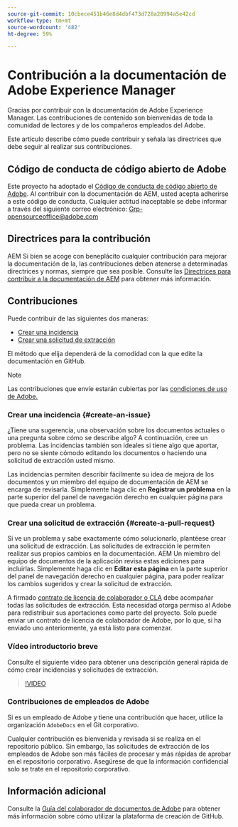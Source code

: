 ```yaml
---
source-git-commit: 10cbece451b46e8d4dbf473d728a20994a5e42cd
workflow-type: tm+mt
source-wordcount: '482'
ht-degree: 59%

---
```

# Contribución a la documentación de Adobe Experience Manager

Gracias por contribuir con la documentación de Adobe Experience Manager. Las contribuciones de contenido son bienvenidas de toda la comunidad de lectores y de los compañeros empleados del Adobe.

Este artículo describe cómo puede contribuir y señala las directrices que debe seguir al realizar sus contribuciones.

## Código de conducta de código abierto de Adobe

Este proyecto ha adoptado el [Código de conducta de código abierto de Adobe](code-of-conduct.md). Al contribuir con la documentación de AEM, usted acepta adherirse a este código de conducta. Cualquier actitud inaceptable se debe informar a través del siguiente correo electrónico: [Grp-opensourceoffice@adobe.com](mailto:Grp-opensourceoffice@adobe.com)

## Directrices para la contribución

AEM Si bien se acoge con beneplácito cualquier contribución para mejorar la documentación de la, las contribuciones deben atenerse a determinadas directrices y normas, siempre que sea posible. Consulte las [Directrices para contribuir a la documentación de AEM](guidelines.md) para obtener más información.

## Contribuciones

Puede contribuir de las siguientes dos maneras:

* [Crear una incidencia](#create-an-issue)
* [Crear una solicitud de extracción](#create-a-pull-request)

El método que elija dependerá de la comodidad con la que edite la documentación en GitHub.

>[!NOTE]
>
>Las contribuciones que envíe estarán cubiertas por las [condiciones de uso de Adobe.](https://www.adobe.com/es/legal/terms.html)

### Crear una incidencia {#create-an-issue}

¿Tiene una sugerencia, una observación sobre los documentos actuales o una pregunta sobre cómo se describe algo? A continuación, cree un problema. Las incidencias también son ideales si tiene algo que aportar, pero no se siente cómodo editando los documentos o haciendo una solicitud de extracción usted mismo.

Las incidencias permiten describir fácilmente su idea de mejora de los documentos y un miembro del equipo de documentación de AEM se encarga de revisarla. Simplemente haga clic en **Registrar un problema** en la parte superior del panel de navegación derecho en cualquier página para que pueda crear un problema.

### Crear una solicitud de extracción {#create-a-pull-request}

Si ve un problema y sabe exactamente cómo solucionarlo, plantéese crear una solicitud de extracción. Las solicitudes de extracción le permiten realizar sus propios cambios en la documentación. AEM Un miembro del equipo de documentos de la aplicación revisa estas ediciones para incluirlas. Simplemente haga clic en **Editar esta página** en la parte superior del panel de navegación derecho en cualquier página, para poder realizar los cambios sugeridos y crear la solicitud de extracción.

A firmado [contrato de licencia de colaborador o CLA](https://opensource.adobe.com/cla.html) debe acompañar todas las solicitudes de extracción. Esta necesidad otorga permiso al Adobe para redistribuir sus aportaciones como parte del proyecto. Solo puede enviar un contrato de licencia de colaborador de Adobe, por lo que, si ha enviado uno anteriormente, ya está listo para comenzar.

### Vídeo introductorio breve

Consulte el siguiente vídeo para obtener una descripción general rápida de cómo crear incidencias y solicitudes de extracción.

>[!VIDEO](https://video.tv.adobe.com/v/27069)

### Contribuciones de empleados de Adobe

Si es un empleado de Adobe y tiene una contribución que hacer, utilice la organización `AdobeDocs` en el Git corporativo.

Cualquier contribución es bienvenida y revisada si se realiza en el repositorio público. Sin embargo, las solicitudes de extracción de los empleados de Adobe son más fáciles de procesar y más rápidas de aprobar en el repositorio corporativo. Asegúrese de que la información confidencial solo se trate en el repositorio corporativo.

## Información adicional

Consulte la [Guía del colaborador de documentos de Adobe](https://experienceleague.adobe.com/es_es/docs/contributor/contributor-guide/introduction) para obtener más información sobre cómo utilizar la plataforma de creación de GitHub.
